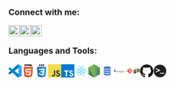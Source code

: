 ### **Connect with me:**

[<img align="left" height="22" width="22" src="https://cdn.jsdelivr.net/npm/simple-icons@v5/icons/twitter.svg" />](https://twitter.com/tarikkizilcik)
[<img align="left" height="22" width="22" src="https://unpkg.com/simple-icons@v5/icons/linkedin.svg" />](https://www.linkedin.com/in/tarikkizilcik/)
[<img align="left" height="22" width="22" src="https://unpkg.com/simple-icons@v5/icons/instagram.svg" />](https://www.instagram.com/tarikkizilcik) 
<br />

### Languages and Tools:

[<img align="left" alt="Visual Studio Code" width="26px" src="https://raw.githubusercontent.com/github/explore/80688e429a7d4ef2fca1e82350fe8e3517d3494d/topics/visual-studio-code/visual-studio-code.png" />](https://www.youtube.com/watch?v=VqCgcpAypFQ&list=PL9cgEw51YtS2uYRBbE_su9cuqvqiq-YVf&index=1)
[<img align="left" alt="HTML5" width="26px" src="https://raw.githubusercontent.com/github/explore/80688e429a7d4ef2fca1e82350fe8e3517d3494d/topics/html/html.png" />](https://www.youtube.com/watch?v=mU6anWqZJcc&list=PL9cgEw51YtS2uYRBbE_su9cuqvqiq-YVf&index=2)
[<img align="left" alt="CSS3" width="26px" src="https://raw.githubusercontent.com/github/explore/80688e429a7d4ef2fca1e82350fe8e3517d3494d/topics/css/css.png" />](https://www.youtube.com/watch?v=mU6anWqZJcc&list=PL9cgEw51YtS2uYRBbE_su9cuqvqiq-YVf&index=2)
[<img align="left" alt="JavaScript" width="26px" src="https://raw.githubusercontent.com/github/explore/80688e429a7d4ef2fca1e82350fe8e3517d3494d/topics/javascript/javascript.png" />](https://www.youtube.com/watch?v=PkZNo7MFNFg&list=PL9cgEw51YtS2uYRBbE_su9cuqvqiq-YVf&index=3)
[<img align="left" alt="TypeScript" width="26px" src="https://raw.githubusercontent.com/github/explore/80688e429a7d4ef2fca1e82350fe8e3517d3494d/topics/typescript/typescript.png" />](https://www.youtube.com/watch?v=BwuLxPH8IDs&list=PL9cgEw51YtS2uYRBbE_su9cuqvqiq-YVf&index=10&t=1s)
[<img align="left" alt="React" width="26px" src="https://raw.githubusercontent.com/github/explore/80688e429a7d4ef2fca1e82350fe8e3517d3494d/topics/react/react.png" />](https://www.youtube.com/watch?v=DLX62G4lc44&list=PL9cgEw51YtS2uYRBbE_su9cuqvqiq-YVf&index=4)
[<img align="left" alt="Node.js" width="26px" src="https://raw.githubusercontent.com/github/explore/80688e429a7d4ef2fca1e82350fe8e3517d3494d/topics/nodejs/nodejs.png" />](https://www.youtube.com/watch?v=TlB_eWDSMt4&list=PL9cgEw51YtS2uYRBbE_su9cuqvqiq-YVf&index=5)
[<img align="left" alt="SQL" width="26px" src="https://raw.githubusercontent.com/github/explore/80688e429a7d4ef2fca1e82350fe8e3517d3494d/topics/sql/sql.png" />](https://www.youtube.com/watch?v=HXV3zeQKqGY&list=PL9cgEw51YtS2uYRBbE_su9cuqvqiq-YVf&index=6)
[<img align="left" alt="MongoDB" width="26px" src="https://raw.githubusercontent.com/github/explore/80688e429a7d4ef2fca1e82350fe8e3517d3494d/topics/mongodb/mongodb.png" />](https://www.youtube.com/watch?v=-56x56UppqQ&list=PL9cgEw51YtS2uYRBbE_su9cuqvqiq-YVf&index=7)
[<img align="left" alt="Git" width="26px" src="https://raw.githubusercontent.com/github/explore/80688e429a7d4ef2fca1e82350fe8e3517d3494d/topics/git/git.png" />](https://www.youtube.com/watch?v=RGOj5yH7evk&list=PL9cgEw51YtS2uYRBbE_su9cuqvqiq-YVf&index=8)
[<img align="left" alt="GitHub" width="26px" src="https://raw.githubusercontent.com/github/explore/78df643247d429f6cc873026c0622819ad797942/topics/github/github.png" />](https://www.youtube.com/watch?v=RGOj5yH7evk&list=PL9cgEw51YtS2uYRBbE_su9cuqvqiq-YVf&index=8)
[<img align="left" alt="Terminal" width="26px" src="https://raw.githubusercontent.com/github/explore/80688e429a7d4ef2fca1e82350fe8e3517d3494d/topics/terminal/terminal.png" />](https://www.youtube.com/watch?v=yz7nYlnXLfE&list=PL9cgEw51YtS2uYRBbE_su9cuqvqiq-YVf&index=9)
